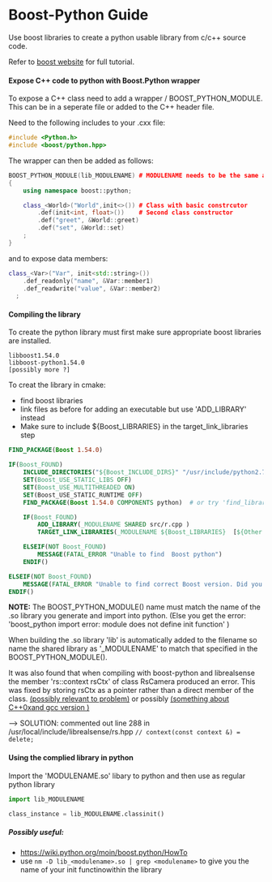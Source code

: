 # Boost-Python Guide

Use boost libraries to create a python usable library from c/c++ source code.

Refer to [boost website](http://www.boost.org/doc/libs/1_62_0/libs/python/doc/html/tutorial/index.html ) for full tutorial.

#### Expose C++ code to python with Boost.Python wrapper
To expose a C++ class need to add a wrapper / BOOST_PYTHON_MODULE. This can be in a seperate file or added to the C++ header file.

Need to the following includes to your .cxx file:
```c++
#include <Python.h>
#include <boost/python.hpp>
```
The wrapper can then be added as follows:
```c++
BOOST_PYTHON_MODULE(lib_MODULENAME) # MODULENAME needs to be the same as the created .so libary
{
    using namespace boost::python;

    class_<World>("World",init<>()) # Class with basic constrcutor
        .def(init<int, float>())    # Second class constructor
        .def("greet", &World::greet)
        .def("set", &World::set)
    ;
}
```
and to expose data members:
```c++
class_<Var>("Var", init<std::string>())
    .def_readonly("name", &Var::member1)
    .def_readwrite("value", &Var::member2)
  ;
```

#### Compiling the library
To create the python library must first make sure appropriate boost libraries are installed.

    libboost1.54.0
    libboost-python1.54.0
    [possibly more ?]

To creat the library in cmake:
 - find boost libraries
 - link files as before for adding an executable but use 'ADD_LIBRARY' instead
 - Make sure to include ${Boost_LIBRARIES} in the target_link_libraries step

```cmake
FIND_PACKAGE(Boost 1.54.0)

IF(Boost_FOUND)
    INCLUDE_DIRECTORIES("${Boost_INCLUDE_DIRS}" "/usr/include/python2.7")
    SET(Boost_USE_STATIC_LIBS OFF)
    SET(Boost_USE_MULTITHREADED ON)
    SET(Boost_USE_STATIC_RUNTIME OFF)
    FIND_PACKAGE(Boost 1.54.0 COMPONENTS python)  # or try 'find_library'

    IF(Boost_FOUND)
        ADD_LIBRARY(_MODULENAME SHARED src/r.cpp )
        TARGET_LINK_LIBRARIES(_MODULENAME ${Boost_LIBRARIES}  [${Other libraries to be linked}])

    ELSEIF(NOT Boost_FOUND)
        MESSAGE(FATAL_ERROR "Unable to find  Boost python")
    ENDIF()

ELSEIF(NOT Boost_FOUND)
    MESSAGE(FATAL_ERROR "Unable to find correct Boost version. Did you set BOOST_ROOT?")
ENDIF()
```

__NOTE:__   The BOOST_PYTHON_MODULE() name must match the name of the .so library you generate and import into python. (Else you get the error: 'boost_python import error: module does not define init function' )

When building the .so library 'lib' is automatically added to the filename so name the shared library as '\_MODULENAME' to match that specified in the BOOST_PYTHON_MODULE().

It was also found that when compiling with boost-python and librealsense the member 'rs::context rsCtx' of class RsCamera produced an error. This was fixed by storing rsCtx as a pointer rather than a direct member of the class.
[(possibly relevant to problem)](http://stackoverflow.com/questions/19883092/error-implicitly-deleted-because-the-default-definition-would-be-ill-formed-ve) or possibly [(something about C++0xand gcc version )](http://stackoverflow.com/questions/5966698/error-use-of-deleted-function#5966859)

--> SOLUTION: commented out line 288 in /usr/local/include/librealsense/rs.hpp `// context(const context &) = delete;`

#### Using the complied library in python
Import the 'MODULENAME.so' libary to python and then use as regular python library

```python
import lib_MODULENAME

class_instance = lib_MODULENAME.classinit()
```


##### Possibly useful:
- https://wiki.python.org/moin/boost.python/HowTo
- use `nm -D lib_<modulename>.so | grep <modulename>` to give you the name of your init functinowithin the library
